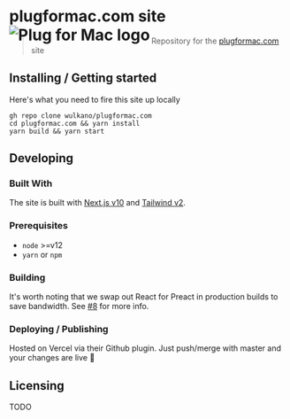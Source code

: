 <h1>
plugformac.com site <img src="./public/favicon.ico" alt="Plug for Mac logo" align="left">
</h1>

> Repository for the [plugformac.com](https://plugformac.com) site

## Installing / Getting started

Here's what you need to fire this site up locally

```shell
gh repo clone wulkano/plugformac.com
cd plugformac.com && yarn install
yarn build && yarn start
```

## Developing

### Built With

The site is built with [Next.js v10](https://nextjs.org/docs) and [Tailwind v2](https://tailwindcss.com/).

### Prerequisites

- `node` >=v12
- `yarn` or `npm`

### Building

It's worth noting that we swap out React for Preact in production builds to save bandwidth.
See [#8](https://github.com/wulkano/plugformac.com/pull/8) for more info.

### Deploying / Publishing

Hosted on Vercel via their Github plugin. Just push/merge with master and your changes are live 🎉

## Licensing

TODO
